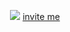 <p align="center">
  <img src="https://cdn.discordapp.com/attachments/682711834892959816/804968313385123850/output.gif" />
  <a href="https://discord.com/api/oauth2/authorize?client_id=785290461467377665&permissions=0&scope=bot">invite me</a>
</p>
